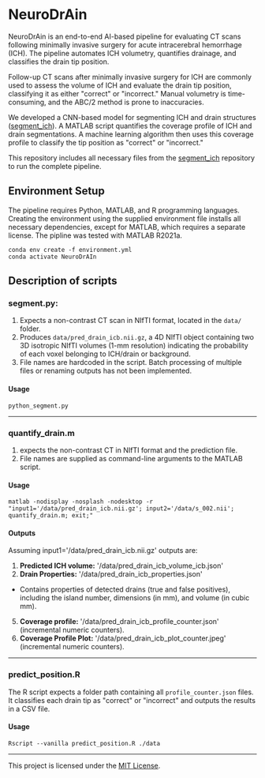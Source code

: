 # NeuroDrAin
NeuroDrAin is an end-to-end AI-based pipeline for evaluating CT scans following minimally invasive surgery for acute intracerebral hemorrhage (ICH). The pipeline automates ICH volumetry, quantifies drainage, and classifies the drain tip position.

Follow-up CT scans after minimally invasive surgery for ICH are commonly used to assess the volume of ICH and evaluate the drain tip position, classifying it as either "correct" or "incorrect." Manual volumetry is time-consuming, and the ABC/2 method is prone to inaccuracies.

We developed a CNN-based model for segmenting ICH and drain structures ([segment_ich](https://github.com/s-elsheikh/segment_ich/)). A MATLAB script quantifies the coverage profile of ICH and drain segmentations. A machine learning algorithm then uses this coverage profile to classify the tip position as "correct" or "incorrect."

This repository includes all necessary files from the [segment_ich](https://github.com/s-elsheikh/segment_ich/) repository to run the complete pipeline.


## Environment Setup

The pipeline requires Python, MATLAB, and R programming languages. Creating the environment using the supplied environment file installs all necessary dependencies, except for MATLAB, which requires a separate license. The pipline was tested with MATLAB R2021a.

```
conda env create -f environment.yml
conda activate NeuroDrAIn
```
## Description of scripts
### segment.py:
1. Expects a non-contrast CT scan in NIfTI format, located in the `data/` folder. 
2. Produces `data/pred_drain_icb.nii.gz`, a 4D NIfTI object containing two 3D isotropic NIfTI volumes (1-mm resolution) indicating the probability of each voxel belonging to ICH/drain or background.
3. File names are hardcoded in the script. Batch processing of multiple files or renaming outputs has not been implemented.

#### Usage

```
python_segment.py
```
------------------------------------------------------------------------------------------------------------

### quantify_drain.m
1. expects the non-contrast CT in NIfTI format and the prediction file.
2. File names are supplied as command-line arguments to the MATLAB script.

#### Usage

```
matlab -nodisplay -nosplash -nodesktop -r "input1='/data/pred_drain_icb.nii.gz'; input2='/data/s_002.nii'; quantify_drain.m; exit;"
```
#### Outputs
Assuming input1='/data/pred_drain_icb.nii.gz' outputs are:
1. **Predicted ICH volume:**
'/data/pred_drain_icb_volume_icb.json'
3. **Drain Properties:**
'/data/pred_drain_icb_properties.json' 
  * Contains properties of detected drains (true and false positives), including the island number, dimensions (in mm), and volume (in cubic mm).
5. **Coverage profile:**
'/data/pred_drain_icb_profile_counter.json' (incremental numeric counters).
6. **Coverage Profile Plot:**
'/data/pred_drain_icb_plot_counter.jpeg' (incremental numeric counters).

------------------------------------------------------------------------------------------------------------

### predict_position.R

The R script expects a folder path containing all `profile_counter.json` files. It classifies each drain tip as "correct" or "incorrect" and outputs the results in a CSV file.

#### Usage

```
Rscript --vanilla predict_position.R ./data
```
--------------------------------------------------------------------------------------------------------------

This project is licensed under the [MIT License](LICENSE).

